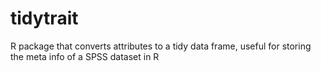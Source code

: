 # tidytrait
R package that converts attributes to a tidy data frame, useful for storing the meta info of a SPSS dataset in R
